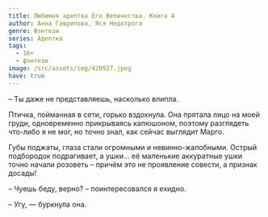 ```yaml
---
title: Любимая адептка Его Величества. Книга 4
author: Анна Гаврилова, Яся Недотрога
genre: Фэнтези
series: Адептка
tags:
  - 16+
  - фэнтези
image: /src/assets/img/420927.jpeg
have: true
---
```

– Ты даже не представляешь, насколько влипла.

Птичка, пойманная в сети, горько вздохнула. Она прятала лицо на моей груди, одновременно прикрываясь капюшоном, поэтому разглядеть что-либо я не мог, но точно знал, как сейчас выглядит Марго.

Губы поджаты, глаза стали огромными и невинно-жалобными. Острый подбородок подрагивает, а ушки… её маленькие аккуратные ушки точно начали розоветь – причём это не проявление совести, а признак досады!

– Чуешь беду, верно? – поинтересовался я ехидно.

– Угу, — буркнула она.
